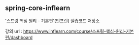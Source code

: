 ## spring-core-inflearn
'스프링 핵심 원리 - 기본편'(인프런) 실습코드 저장소

강의 url : https://www.inflearn.com/course/스프링-핵심-원리-기본편/dashboard
